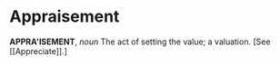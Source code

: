 # Appraisement

**APPRA'ISEMENT**, _noun_ The act of setting the value; a valuation. \[See [[Appreciate]].\]